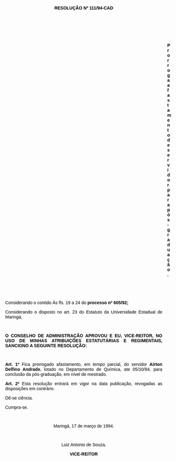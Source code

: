 <BODY TEXT="#000000">

<FONT FACE="Arial" SIZE=2><P ALIGN="JUSTIFY"></P>
</FONT><B><FONT FACE="Arial"><P ALIGN="CENTER">RESOLU&Ccedil;&Atilde;O Nº 111/94-CAD</P>
</B><P ALIGN="JUSTIFY"></P>
<P ALIGN="JUSTIFY">&nbsp;</P>
<P ALIGN="JUSTIFY">&nbsp;</P>
<P ALIGN="JUSTIFY">&nbsp;</P><DIR>
<DIR>
<DIR>
<DIR>
<DIR>
<DIR>
<DIR>
<DIR>
<DIR>
<DIR>
<DIR>
<DIR>
<DIR>

<B><P ALIGN="JUSTIFY">Prorroga afastamento de servidor para p&oacute;s-gradua&ccedil;&atilde;o.</P>
</B><P ALIGN="JUSTIFY"></P>
<P ALIGN="JUSTIFY">&nbsp;</P>
<P ALIGN="JUSTIFY">&nbsp;</P></DIR>
</DIR>
</DIR>
</DIR>
</DIR>
</DIR>
</DIR>
</DIR>
</DIR>
</DIR>
</DIR>
</DIR>
</DIR>

<P ALIGN="JUSTIFY">Considerando o contido &Agrave;s fls. 19 a 24 do <B>processo nº 605/92;</P>
</B><P ALIGN="JUSTIFY">Considerando o disposto no art. 23 do Estatuto da Universidade Estadual de Maring&aacute;,</P>
<P ALIGN="JUSTIFY"></P>
<P ALIGN="JUSTIFY">&nbsp;</P>
<B><P ALIGN="JUSTIFY">O CONSELHO DE ADMINISTRA&Ccedil;&Atilde;O APROVOU E EU, VICE-REITOR, NO USO DE MINHAS ATRIBUI&Ccedil;&Otilde;ES ESTATUT&Aacute;RIAS E REGIMENTAIS, SANCIONO A SEGUINTE RESOLU&Ccedil;&Atilde;O:</P>
</B><P ALIGN="JUSTIFY"></P>
<P ALIGN="JUSTIFY">&nbsp;</P>
<B><P ALIGN="JUSTIFY">Art. 1º</B> Fica prorrogado afastamento, em tempo parcial, do servidor <B>Airton Delfino Andrade</B>, lotado no Departamento de Qu&iacute;mica, ate 05/10/94, para conclus&atilde;o da p&oacute;s-gradua&ccedil;&atilde;o, em n&iacute;vel de mestrado.</P>
<B><P ALIGN="JUSTIFY">Art. 2º</B> Esta resolu&ccedil;&atilde;o entrar&aacute; em vigor na data publica&ccedil;&atilde;o, revogadas as disposi&ccedil;&otilde;es em contr&aacute;rio.</P>
<P ALIGN="JUSTIFY">D&ecirc;-se ci&ecirc;ncia. </P>
<P ALIGN="JUSTIFY">Cumpra-se.</P>
<P ALIGN="CENTER"></P>
<P ALIGN="CENTER">&nbsp;</P>
<P ALIGN="CENTER">Maring&aacute;, 17 de mar&ccedil;o de 1994.</P>
<P ALIGN="CENTER"></P>
<P ALIGN="CENTER">&nbsp;</P>
<P ALIGN="CENTER">Luiz Antonio de Souza,</P>
<B><P ALIGN="CENTER">VICE-REITOR</P></B></FONT></BODY>
